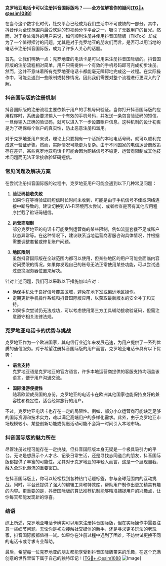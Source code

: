 **克罗地亚电话卡可以注册抖音国际版吗？——全方位解答你的疑问[[TG💪+ @esim1088](https://t.me/s/esim1088)]**

在当今这个数字化时代，社交平台已经成为我们生活中不可或缺的一部分。其中，抖音作为全球范围内最受欢迎的短视频分享平台之一，吸引了无数用户的目光。然而，对于身处海外的用户来说，如何顺利注册并使用抖音国际版（TikTok）却成为了一个值得探讨的问题。尤其是对于克罗地亚的朋友们而言，是否可以用当地的电话卡注册抖音国际版，成为了许多人关心的话题。

首先，让我们明确一点：克罗地亚的电话卡是可以用来注册抖音国际版的。抖音国际版的注册流程相对简单，用户只需提供一个有效的手机号码即可完成初步注册。然而，这并不意味着所有克罗地亚电话卡都能毫无障碍地完成这一过程。在实际操作中，可能会遇到一些限制或特殊情况，因此我们需要对整个流程进行更深入的了解。

### 抖音国际版的注册机制

抖音国际版的注册流程主要依赖于用户的手机号码验证。当你打开抖音国际版的应用程序时，系统会要求输入一个有效的手机号码，并发送一条包含验证码的短信。一旦你输入正确的验证码，就可以进入下一步设置账户信息。这种机制的设计初衷是为了确保每个账户的真实性，防止恶意注册和滥用。

对于克罗地亚用户来说，理论上只要拥有一个活跃的本地电话号码，就可以顺利完成这一验证步骤。然而，实际情况可能更为复杂。由于不同国家的电信运营商政策存在差异，某些克罗地亚电话卡可能会因为网络信号不稳定、运营商限制或其他技术问题而无法正常接收验证码短信。

### 常见问题及解决方案

在尝试注册抖音国际版的过程中，克罗地亚用户可能会遇到以下几种常见问题：

1. **验证码接收失败**  
   如果你在等待验证码短信时长时间未收到，可能是由于手机信号不佳或网络连接中断导致的。建议切换到Wi-Fi环境再次尝试，或者检查是否有其他应用程序拦截了验证码短信。

2. **运营商限制**  
   部分克罗地亚的电话卡可能受到运营商的某些限制，例如流量套餐不足或账户状态异常等。在这种情况下，建议联系当地运营商客服咨询具体情况，并根据需要调整套餐或修复账户问题。

3. **地区限制**  
   虽然抖音国际版在全球范围内都可以使用，但某些地区的用户可能会面临内容访问受限的情况。如果你发现自己的账号无法正常使用某些功能，可以尝试通过更换服务器位置来解决。

针对上述问题，我们可以采取以下措施加以应对：

- 确保手机处于良好信号覆盖区域，避免在地下室或偏远地区操作。
- 定期更新手机操作系统和抖音国际版应用，以获取最新版本的安全补丁和支持。
- 如果多次尝试仍无法成功，可以考虑使用第三方工具辅助接收验证码，但需注意遵守相关法律法规。

### 克罗地亚电话卡的优势与挑战

克罗地亚作为一个欧洲国家，其电信行业近年来发展迅速，为用户提供了一系列优质的通信服务。对于希望注册抖音国际版的用户而言，克罗地亚电话卡具有以下优势：

- **语言支持**  
  克罗地亚语是克罗地亚的官方语言，许多本地运营商提供的客服支持均涵盖该语言，便于用户沟通交流。
  
- **国际漫游便捷性**  
  随着欧盟成员国的身份，克罗地亚的电话卡在欧洲其他国家也能保持良好的兼容性和稳定性，适合经常旅行的用户。

不过，克罗地亚电话卡也存在一定的局限性。例如，部分小众运营商可能缺乏足够的国际资源和技术实力，难以满足高端用户的多样化需求。此外，由于克罗地亚市场规模较小，某些创新功能或优惠活动可能不会第一时间引入本地市场。

### 抖音国际版的魅力所在

尽管注册过程可能存在一定挑战，但抖音国际版本身无疑是一个极具吸引力的平台。无论是想展示个人才艺、记录日常生活，还是寻找志同道合的朋友，抖音国际版都提供了丰富的可能性。尤其对于克罗地亚的年轻人而言，这是一个展现自我、融入全球化潮流的重要窗口。

在抖音国际版上，你可以轻松找到各种热门话题标签，参与全球范围内的互动挑战。同时，平台还提供了强大的编辑工具和特效库，帮助用户制作出更加精美有趣的内容。更重要的是，抖音国际版的算法推荐机制能够精准捕捉用户的兴趣点，让你每天都能发现新的惊喜。

### 结语

综上所述，克罗地亚电话卡确实可以用来注册抖音国际版，但在实际操作中需要注意一些细节问题。无论你是初次接触社交媒体的新手，还是寻求更多玩法的老玩家，抖音国际版都值得一试。如果你在注册过程中遇到了困难，不妨尝试更换不同的电话卡或寻求专业帮助。

最后，希望每一位克罗地亚的朋友都能享受到抖音国际版带来的乐趣，在这个充满创意的世界里留下属于自己的独特印记！[[TG💪+ @esim1088](https://t.me/s/esim1088) ![Image](https://i.postimg.cc/4NQfJmqS/Snipaste-2025-05-13-00-14-12.png)]